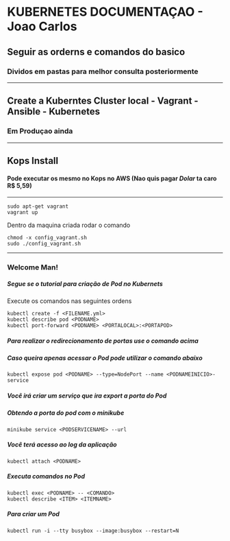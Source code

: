# **KUBERNETES DOCUMENTAÇAO - Joao Carlos**

## Seguir as orderns e comandos do basico
### Dividos em pastas para melhor consulta posteriormente

---

## Create a Kuberntes Cluster local - Vagrant - Ansible - Kubernetes

### **Em Produçao ainda**

---

## Kops Install
#### Pode executar os mesmo no Kops no AWS (Nao quis pagar $Dolar$ ta caro R$ 5,59)

---

    sudo apt-get vagrant
    vagrant up
    
Dentro da maquina criada rodar o comando
    
    chmod -x config_vagrant.sh
    sudo ./config_vagrant.sh
    
---

### Welcome Man!

##### Segue se o tutorial para criação de Pod no Kubernets
Execute os comandos nas seguintes ordens

    kubectl create -f <FILENAME.yml>
    kubectl describe pod <PODNAME>
    kubectl port-forward <PODNAME> <PORTALOCAL>:<PORTAPOD>
    
##### Para realizar o redirecionamento de portas use o comando acima
##### Caso queira apenas acessar o Pod pode utilizar o comando abaixo

    kubectl expose pod <PODNAME> --type=NodePort --name <PODNAMEINICIO>-service
    
##### Você irá criar um serviço que ira export a porta do Pod

##### Obtendo a porta do pod com o minikube

    minikube service <PODSERVICENAME> --url
    
##### Você terá acesso ao log da aplicação

    kubectl attach <PODNAME>
     
##### Executa comandos no Pod

    kubectl exec <PODNAME> -- <COMANDO>
    kubectl describe <ITEM> <ITEMNAME>
    
##### Para criar um Pod
    kubectl run -i --tty busybox --image:busybox --restart=N